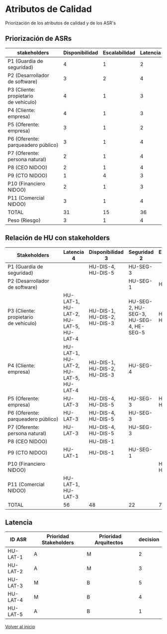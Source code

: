 # Atributos de Calidad

Priorización de los atributos de calidad y de los ASR's

## Priorización de ASRs​

| ​stakeholders​                           | Disponibilidad​  | Escalabilidad​  | Latencia​  | Seguridad​  |
|----------------------------------------|-----------------|----------------|-----------|------------|
| P1 (Guardia de seguridad)​              | 4​               | 1​              | 2​         | 3​          |
| P2 (Desarrollador de software)​         | 3​               | 2​              | 4​         | 1​          |
| P3 (Cliente: propietario de vehículo)​  | 4​               | 1​              | 3​         | 2​          |
| P4 (Cliente: empresa)​                  | 4​               | 1​              | 3​         | 2​          |
| P5 (Oferente: empresa)​                 | 3​               | 1​              | 2​         | 4​          |
| P6 (Oferente: parqueadero público)​     | 3​               | 1​              | 4​         | 2​          |
| P7 (Oferente: persona natural)​         | 2​               | 1​              | 4​         | 3​          |
| P8 (CEO NIDOO)​                         | 2​               | 1​              | 4​         | 3​          |
| P9 (CTO NIDOO)​                         | 1​               | 4​              | 3​         | 2​          |
| P10 (Financiero NIDOO)​                 | 2​               | 1​              | 3​         | 4​          |
| P11 (Comercial NIDOO)​                  | 3​               | 1​              | 4​         | 2​          |
| TOTAL​                                  | 31​              | 15​             | 36​        | 28​         |
| Peso (Riesgo)​                          | 3​               | 1​              | 4​         | 2​          |

## Relación de HU con stakeholders​

| Stakeholders​                          | Latencia​  4                            | Disponibilidad​ 3             | Seguridad​ 2                            | Escalabilidad​ 1    |
|----------------------------------------|-----------------------------------------|-------------------------------|-----------------------------------------|---------------------|
| P1 (Guardia de seguridad)​             | ​                                       | HU-DIS-4, HU-DIS-5​           | HU-SEG-3​                               | ​                   |
| P2 (Desarrollador de software)​        | ​                                       | ​                             | HU-SEG-1​                               | HU-ESC-5​           |
| P3 (Cliente: propietario de vehículo)​ | HU-LAT-1, HU-LAT-2, HU-LAT-5, HU-LAT-4​ | HU-DIS-1, HU-DIS-2, HU-DIS-3​ | HU-SEG-2, HU-SEG-3, HU-SEG-4, HE-SEG-5​ | HU-ESC-4, HU-ESC-2​ |
| P4 (Cliente: empresa)​                 | HU-LAT-1, HU-LAT-2, HU-LAT-5, HU-LAT-4​ | HU-DIS-1, HU-DIS-2, HU-DIS-3​ | HU-SEG-4​                               | ​                   |
| P5 (Oferente: empresa)​                | HU-LAT-3​                               | HU-DIS-4, HU-DIS-5​           | HU-SEG-3​                               | HU-ESC-1, HU-ESC-3​ |
| P6 (Oferente: parqueadero público)​    | HU-LAT-3​                               | HU-DIS-4, HU-DIS-5​           | HU-SEG-3​                               | ​                   |
| P7 (Oferente: persona natural)​        | HU-LAT-3​                               | HU-DIS-4, HU-DIS-5​           | HU-SEG-3​                               | ​                   |
| P8 (CEO NIDOO)​                        | ​                                       | HU-DIS-1​                     | ​                                       | ​                   |
| P9 (CTO NIDOO)​                        | HU-LAT-1​                               | HU-DIS-1​                     | HU-SEG-1​                               | ​                   |
| P10 (Financiero NIDOO)​                | ​                                       | ​                             | ​                                       | HU-SEG-4, HU-SEG-5​ |
| P11 (Comercial NIDOO)​                 | HU-LAT-1, HU-LAT-3​                     | ​                             | ​                                       | ​                   |
| TOTAL​                                 | 56​                                     | 48​                           | 22​                                     | 7​                  |

## Latencia

| ID ASR​   | Prioridad Stakeholders​ | Prioridad Arquitectos  ​ | decision |
|----------|------------------------|-------------------------|----------|
| HU-LAT-1​ | A​                      | M​                       | 2​        |
| HU-LAT-2​ | A​                      | M​                       | 3​        |
| HU-LAT-3​ | M​                      | B​                       | 5​        |
| HU-LAT-4​ | M​                      | B​                       | 4​        |
| HU-LAT-5​ | A​                      | B​                       | 1​        |

[Volver al inicio](index.md)
